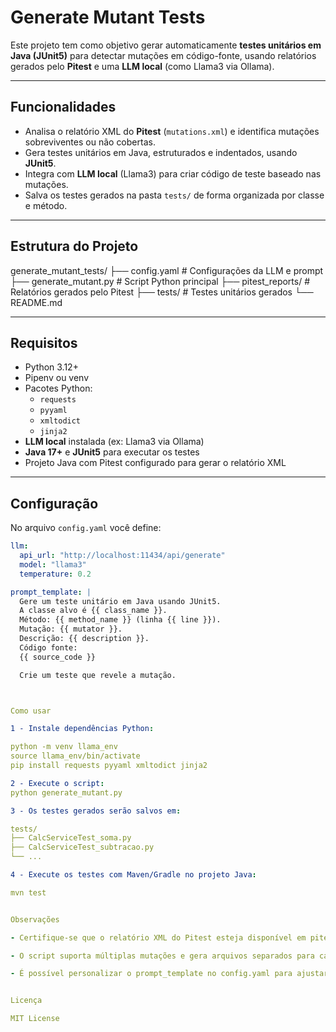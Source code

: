 # Generate Mutant Tests

Este projeto tem como objetivo gerar automaticamente **testes unitários em Java (JUnit5)** para detectar mutações em código-fonte, usando relatórios gerados pelo **Pitest** e uma **LLM local** (como Llama3 via Ollama).

---

## Funcionalidades

- Analisa o relatório XML do **Pitest** (`mutations.xml`) e identifica mutações sobreviventes ou não cobertas.
- Gera testes unitários em Java, estruturados e indentados, usando **JUnit5**.
- Integra com **LLM local** (Llama3) para criar código de teste baseado nas mutações.
- Salva os testes gerados na pasta `tests/` de forma organizada por classe e método.

---

## Estrutura do Projeto

generate_mutant_tests/
├── config.yaml # Configurações da LLM e prompt
├── generate_mutant.py # Script Python principal
├── pitest_reports/ # Relatórios gerados pelo Pitest
├── tests/ # Testes unitários gerados
└── README.md


---

## Requisitos

- Python 3.12+
- Pipenv ou venv
- Pacotes Python:
  - `requests`
  - `pyyaml`
  - `xmltodict`
  - `jinja2`
- **LLM local** instalada (ex: Llama3 via Ollama)
- **Java 17+** e **JUnit5** para executar os testes
- Projeto Java com Pitest configurado para gerar o relatório XML

---

## Configuração

No arquivo `config.yaml` você define:

```yaml
llm:
  api_url: "http://localhost:11434/api/generate"
  model: "llama3"
  temperature: 0.2

prompt_template: |
  Gere um teste unitário em Java usando JUnit5.
  A classe alvo é {{ class_name }}.
  Método: {{ method_name }} (linha {{ line }}).
  Mutação: {{ mutator }}.
  Descrição: {{ description }}.
  Código fonte:
  {{ source_code }}

  Crie um teste que revele a mutação.



Como usar

1 - Instale dependências Python:

python -m venv llama_env
source llama_env/bin/activate
pip install requests pyyaml xmltodict jinja2

2 - Execute o script:
python generate_mutant.py

3 - Os testes gerados serão salvos em:

tests/
├── CalcServiceTest_soma.py
├── CalcServiceTest_subtracao.py
└── ...

4 - Execute os testes com Maven/Gradle no projeto Java:

mvn test


Observações

- Certifique-se que o relatório XML do Pitest esteja disponível em pitest_reports/mutations.xml.

- O script suporta múltiplas mutações e gera arquivos separados para cada método afetado.

- É possível personalizar o prompt_template no config.yaml para ajustar o estilo dos testes gerados.


Licença

MIT License

